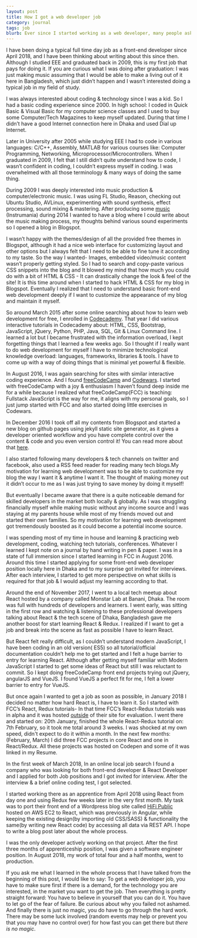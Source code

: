 ```yaml
---
layout: post
title: How I got a web developer job
category: journal
tags: job
blurb: Ever since I started working as a web developer, many people asked me why & how I became a developer. Here I take some time to reflect on my journy to become a web developer.
---
```


I have been doing a typical full time day job as a front-end developer since April 2018, and I have been thinking about writing about this since then. Although I studied EEE and  graduated back in 2009, this is my first job that pays for doing it. If you are curious what I was doing after graduation: I was just making music assuming that I would be able to make a living out of it here in Bangladesh, which just didn’t happen and I wasn’t interested doing a typical job in my field of study.

I was always interested about coding & technology since I was a kid. So I had a basic coding experience since 2000. In high school: I coded in Quick Basic & Visual Basic for my computer science classes and  I used to buy some Computer/Tech Magazines to keep myself updated. During that time I didn’t have a good Internet connection here in Dhaka and used Dial up Internet. 


Later in University after 2005 while studying EEE I had to code in various languages: C/C++, Assembly, MATLAB for various courses like: Computer Programming, Networking, Microprocessor/Microcontrollers. When I graduated in 2009, I felt that I still didn’t quite understand how to code, I wasn’t confident in coding, I couldn’t express myself in coding. I was overwhelmed with all those terminology & many ways of doing the same thing.

During 2009 I was deeply interested into music production & computer/electronic music. I was using FL Studio, Reason, checking out Ubuntu Studio, AVLinux, experimenting with sound synthesis, effect processing, sound mixing & mastering. After producing some [music](/music) (Instrumania) during 2014 I wanted to have a blog where I could write about the music making process, my thoughts behind various sound experiments so I opened a blog in Blogspot.

I wasn’t happy with the themes/design of all the provided free themes in Blogspot, although it had a nice web interface for customizing layout and other options but I always felt that I need to be able to fine tune it according to my taste. So the way I wanted- Images, embedded video/music content wasn’t properly getting styled. So I had to search and copy-paste various CSS snippets into the blog and It blowed my mind that how much you could do with a bit of HTML & CSS - It can drastically change the look & feel of the site! It is this time around when I started to hack HTML & CSS for my blog in Blogspot. Eventually I realized that I need to understand basic front-end web development deeply if I want to customize the appearance of my blog and maintain it myself.

So around March 2015 after some online searching about how to learn web development for free, I enrolled in [Codecademy](https://www.codecademy.com). That year I did various interactive tutorials in Codecademy about: HTML, CSS, Bootstrap, JavaScript, jQuery, Python, PHP, Java, SQL, Git & Linux Command line. I learned a lot but I became frustrated with the information overload, I kept forgetting things that I learned a few weeks ago. So I thought if I really want to do web development for myself I have to minimize technological knowledge overload: languages, frameworks, libraries & tools. I have to come up with a way of doing things that is minimal yet powerful & flexible.

 In August 2016, I was again searching for sites with similar interactive coding experience. And I found [freeCodeCamp](https://www.freecodecamp.org) and [Codewars](https://www.codewars.com/). I started with freeCodeCamp with a joy & enthusiasm I haven’t found deep inside me for a while because I realized what freeCodeCamp(FCC) is teaching: Fullstack JavaScript is the way for me, it aligns with my personal goals, so I just jump started with FCC and also started doing little exercises in Codewars.

 In December 2016 I took off all my contents from Blogspot and started a new blog on github pages using jekyll static site generator, as it gives a developer oriented workflow and you have complete control over the content & code and you even version control it! You can read more about that [here](/blog/jekyll-for-blogging).

I also started following many developers & tech channels on twitter and facebook, also used a RSS feed reader for reading many tech blogs.My motivation for learning web development was to be able to customize my blog the way I want it & anytime I want it. The thought of making money out it didn’t occur to me as I was just trying to save money by doing it myself!

But eventually I became aware that there is a quite noticeable demand for skilled developers in the market both locally & globally. As I was struggling financially myself while making music without any income source and I was staying at my parents house while most of my friends moved out and started their own families. So my motivation for learning web development got tremendously boosted as it could become a potential income source.

I was spending most of my time in house and learning & practicing web development, coding, watching tech tutorials, conferences. Whatever I learned I kept note on a journal by hand writing in pen & paper. I was in a state of full immersion since I started learning in FCC in August 2016. Around this time I started applying for some front-end web developer position locally here in Dhaka and to my surprise got invited for interviews. After each interview, I started to get more perspective on what skills is required for that job & I would adjust my learning according to that.

Around the end of November 2017, I went to a local tech meetup about React hosted by a company called Monstar Lab at Banani, Dhaka. The room was full with hundreds of developers and learners. I went early, was sitting in the first row and watching & listening to these professional developers talking about React & the tech scene of Dhaka, Bangladesh gave me another boost for start learning React & Redux. I realized if I want to get a job and break into the scene as fast as possible I have to learn React.

But React felt really difficult, as I couldn’t understand modern JavaScript, I have been coding in an old version( ES5) so all tutorial/official documentation couldn’t help me to get started and I felt a huge barrier to entry for learning React. Although after getting myself familiar with Modern JavaScript I started to get some ideas of React but still I was reluctant to commit. So I kept doing freeCodeCamp front end projects trying out jQuery, angularJS and VueJS. I found VueJS a perfect fit for me, I felt a lower barrier to entry for VueJS.

But once again I wanted to get a job as soon as possible, in January 2018 I decided no matter how hard React is, I have to learn it. So I started with FCC’s React, Redux tutorials- In that time FCC’s React-Redux tutorials was in alpha and it was hosted [outside](http://hysterical-amusement.surge.sh) of their site for evaluation. I went there and started on: 20th January, finished the whole React-Redux tutorial on: 7th February, so it took me total around 3 weeks. I was shocked at my own speed, didn't expect to do it within a month. In the next few months:(February, March) I did three FCC projects in core React and one in React/Redux. All these projects was hosted on Codepen and some of it was linked in my Resume.

In the first week of March 2018, In an online local job search I found a company who was looking for both front-end developer & React Developer and I applied for both Job positions and I got invited for interview. After the interview & a brief online coding test, I got selected. 

I started working there as an apprentice from April 2018 using React from day one and using Redux few weeks later in the very first month. My task was to port their front end of a Wordpress blog site called [HiFi Public](https://hifipublic.com/) hosted on AWS EC2 to React, which was previously in Angular, while keeping the existing design(by importing old CSS/SASS) & functionality the same(by writing new React code) by accessing all data via REST API. I hope to write a blog post later about the whole process.

I was the only developer actively working on that project. After the first three months of apprenticeship position, I was given a software engineer position. In August 2018, my work of total four and a half months, went to production.

If you ask me what I learned in the whole process that I have talked from the beginning of this post, I would like to say: To get a web developer job, you have to make sure first if there is a demand, for the technology you are interested, in the market you want to get the job. Then everything is pretty straight forward: You have to believe in yourself that you can do it. You have to let go of the fear of failure. Be curious about why you failed not ashamed. And finally there is just no magic, you do have to go through the hard work. There may be some luck involved (random events may help or prevent you that you may have no control over) for how fast you can get there but *there is no magic*.

